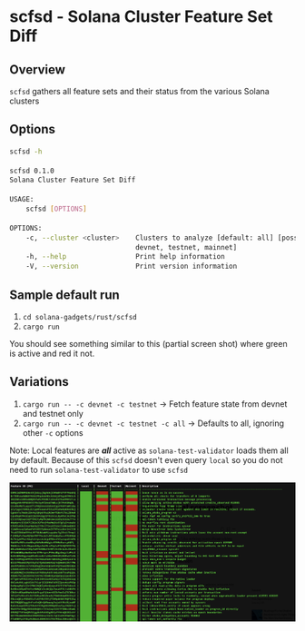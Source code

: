 # scfsd - Solana Cluster Feature Set Diff

## Overview
`scfsd` gathers all feature sets and their status from the various Solana clusters

## Options
```bash
scfsd -h

scfsd 0.1.0
Solana Cluster Feature Set Diff

USAGE:
    scfsd [OPTIONS]

OPTIONS:
    -c, --cluster <cluster>    Clusters to analyze [default: all] [possible values: all, local,
                               devnet, testnet, mainnet]
    -h, --help                 Print help information
    -V, --version              Print version information
```

## Sample default run
1. `cd solana-gadgets/rust/scfsd`
2. `cargo run`

You should see something similar to this (partial screen shot) where green is active and red it not.

## Variations
1. `cargo run -- -c devnet -c testnet` -> Fetch feature state from devnet and testnet only
2. `cargo run -- -c devnet -c testnet -c all` -> Defaults to all, ignoring other `-c` options


Note: Local features are **_all_** active as `solana-test-validator` loads them all by default.
Because of this `scfsd` doesn't even query `local` so you do not need to run `solana-test-validator` to use `scfsd`

![scfsd screen](images/screen1.png?raw=true "Screen")